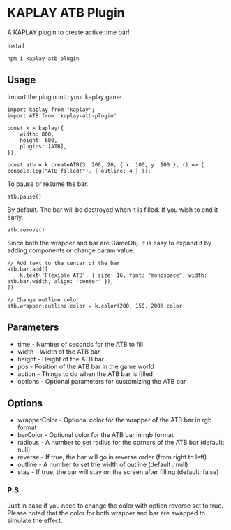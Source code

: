 # KAPLAY ATB Plugin
A KAPLAY plugin to create active time bar!

Install
```
npm i kaplay-atb-plugin
```

## Usage
Import the plugin into your kaplay game.
```
import kaplay from "kaplay";
import ATB from 'kaplay-atb-plugin'

const k = kaplay({
    width: 800,
    height: 600,
    plugins: [ATB],
});

const atb = k.createATB(3, 200, 20, { x: 100, y: 100 }, () => { console.log("ATB filled!"), { outline: 4 } });
```

To pause or resume the bar.
```
atb.pause()
```

By default. The bar will be destroyed when it is filled. If you wish to end it early.
```
atb.remove()
```

Since both the wrapper and bar are GameObj. It is easy to expand it by adding components or change param value.
```
// Add text to the center of the bar
atb.bar.add([
    k.text('Flexible ATB', { size: 16, font: "monospace", width: atb.bar.width, align: 'center' }),
])

// Change outline color
atb.wrapper.outline.color = k.color(200, 150, 200).color
```

## Parameters
* time - Number of seconds for the ATB to fill
* width - Width of the ATB bar
* height - Height of the ATB bar
* pos - Position of the ATB bar in the game world
* action - Things to do when the ATB bar is filled
* options - Optional parameters for customizing the ATB bar

## Options
* wrapperColor - Optional color for the wrapper of the ATB bar in rgb format
* barColor - Optional color for the ATB bar in rgb format
* radious - A number to set radius for the corners of the ATB bar (default: null)
* reverse - If true, the bar will go in reverse order (from right to left)
* outline - A number to set the width of outline (default  : null)
* stay - If true, the bar will stay on the screen after filling (default: false)

### P.S
Just in case if you need to change the color with option reverse set to true.
Please noted that the color for both wrapper and bar are swapped to simulate the effect.

